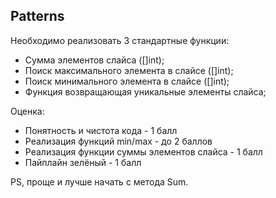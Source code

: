## Patterns

Необходимо реализовать 3 стандартные функции:
- Сумма элементов слайса ([]int);
- Поиск максимального элемента в слайсе ([]int);
- Поиск минимального элемента в слайсе ([]int);
- Функция возвращающая уникальные элементы слайса;

Оценка:
- Понятность и чистота кода - 1 балл
- Реализация функций min/max - до 2 баллов
- Реализация функции суммы элементов слайса - 1 балл
- Пайплайн зелёный - 1 балл

PS, проще и лучше начать с метода Sum.
